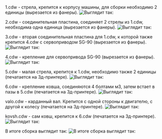 1.cdw - стрела, крепится к корпусу машины, для сборки необходимо 2 единицы (вырезается из фанеры).
![Выглядит так:](https://github.com/kovsh67/kovsh/blob/main/1.jpg)

2.cdw - соединительная пластина, соединяет 2 стрелы из 1.cdw, необходима одна единица (вырезается из фанеры).
![Выглядит так:](https://github.com/kovsh67/kovsh/blob/main/2.jpg)

3.cdw - вторая соединительная пластина для 1.cdw, к которой также крепится 4.cdw с сервоприводом SG-90 (вырезается из фанеры).
![Выглядит так:](https://github.com/kovsh67/kovsh/blob/main/3.jpg)

4.cdw - крепление для сервопривода SG-90 (вырезается из фанеры).
![Выглядит так:](https://github.com/kovsh67/kovsh/blob/main/4.jpg)

5.cdw - малая стрела, крепится к 1.cdw, необходимо также 2 единицы (печатается на 3д-принтере).
![Выглядит так:](https://github.com/kovsh67/kovsh/blob/main/5.jpg)

6.cdw - крепление ковша, соединяются 4 болтами м3, затем встает в пазы в 5.cdw (печатается на 3д-принтере).
![Выглядит так:](https://github.com/kovsh67/kovsh/blob/main/6.jpg)

valo.cdw - карданный вал. Крепится с одной стороны к двигателю, с другой к колесу (печатается на 3д-принтере).
![Выглядит так:](https://github.com/kovsh67/kovsh/blob/main/valo.jpg)

kovsh.cdw - сам ковш, крепится к 6.cdw (печатается на 3д-принтере).
![Выглядит так:](https://github.com/kovsh67/kovsh/blob/main/kovsh.png)

В итоге сборка выглядит так:
![В итоге сборка выглядит так:](https://github.com/kovsh67/kovsh/blob/main/sborka.jpg)

